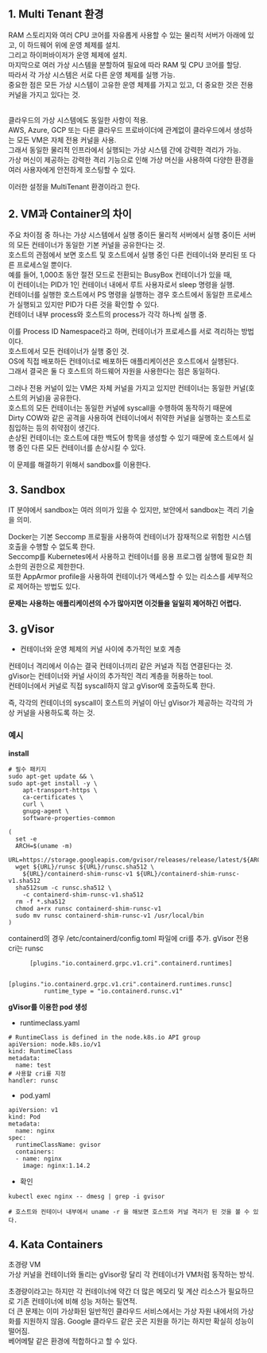 ## 1. Multi Tenant 환경
RAM 스토리지와 여러 CPU 코어를 자유롭게 사용할 수 있는 물리적 서버가 아래에 있고, 이 하드웨어 위에 운영 체제를 설치.</br>
그리고 하이퍼바이저가 운영 체제에 설치.</br>
마지막으로 여러 가상 시스템을 분할하여 필요에 따라 RAM 및 CPU 코어를 할당.</br>
따라서 각 가상 시스템은 서로 다른 운영 체제를 실행 가능. </br>
중요한 점은 모든 가상 시스템이 고유한 운영 체제를 가지고 있고, 더 중요한 것은 전용 커널을 가지고 있다는 것.</br></br>

클라우드의 가상 시스템에도 동일한 사항이 적용.  
AWS, Azure, GCP 또는 다른 클라우드 프로바이더에 관계없이 클라우드에서 생성하는 모든 VM은 자체 전용 커널을 사용.  
그래서 동일한 물리적 인프라에서 실행되는 가상 시스템 간에 강력한 격리가 가능.  
가상 머신이 제공하는 강력한 격리 기능으로 인해 가상 머신을 사용하여 다양한 환경을 여러 사용자에게 안전하게 호스팅할 수 있다.  

이러한 설정을 MultiTenant 환경이라고 한다.

## 2. VM과 Container의 차이
주요 차이점 중 하나는 가상 시스템에서 실행 중이든 물리적 서버에서 실행 중이든 서버의 모든 컨테이너가 동일한 기본 커널을 공유한다는 것.  
호스트의 관점에서 보면 호스트 및 호스트에서 실행 중인 다른 컨테이너와 분리된 또 다른 프로세스일 뿐이다.  
예를 들어, 1,000초 동안 절전 모드로 전환되는 BusyBox 컨테이너가 있을 때,  
이 컨테이너는 PID가 1인 컨테이너 내에서 루트 사용자로서 sleep 명령을 실행.  
컨테이너를 실행한 호스트에서 PS 명령을 실행하는 경우 호스트에서 동일한 프로세스가 실행되고 있지만 PID가 다른 것을 확인할 수 있다.  
컨테이너 내부 process와 호스트의 process가 각각 하나씩 실행 중.    

이를 Process ID Namespace라고 하며, 컨테이너가 프로세스를 서로 격리하는 방법이다.  
호스트에서 모든 컨테이너가 실행 중인 것.  
OS에 직접 배포하든 컨테이너로 배포하든 애플리케이션은 호스트에서 실행된다.  
그래서 결국은 둘 다 호스트의 하드웨어 자원을 사용한다는 점은 동일하다.    

그러나 전용 커널이 있는 VM은 자체 커널을 가지고 있지만 컨테이너는 동일한 커널(호스트의 커널)을 공유한다.  
호스트의 모든 컨테이너는 동일한 커널에 syscall을 수행하여 동작하기 때문에  
Dirty COW와 같은 공격을 사용하여 컨테이너에서 취약한 커널을 실행하는 호스트로 침입하는 등의 취약점이 생긴다.  
손상된 컨테이너는 호스트에 대한 백도어 항목을 생성할 수 있기 때문에 호스트에서 실행 중인 다른 모든 컨테이너를 손상시킬 수 있다.      

이 문제를 해결하기 위해서 sandbox를 이용한다.    

## 3. Sandbox
IT 분야에서 sandbox는 여러 의미가 있을 수 있지만, 보안에서 sandbox는 격리 기술을 의미.    

Docker는 기본 Seccomp 프로필을 사용하여 컨테이너가 잠재적으로 위험한 시스템 호출을 수행할 수 없도록 한다.  
Seccomp를 Kubernetes에서 사용하고 컨테이너를 응용 프로그램 실행에 필요한 최소한의 권한으로 제한한다.  
또한 AppArmor profile을 사용하여 컨테이너가 액세스할 수 있는 리소스를 세부적으로 제어하는 방법도 있다.    

**문제는 사용하는 애플리케이션의 수가 많아지면 이것들을 일일히 제어하긴 어렵다.**
 

## 3. gVisor
- 컨테이너와 운영 체제의 커널 사이에 추가적인 보호 계층    

컨테이너 격리에서 이슈는 결국 컨테이너끼리 같은 커널과 직접 연결된다는 것.  
gVisor는 컨테이너와 커널 사이의 추가적인 격리 계층을 허용하는 tool.  
컨테이너에서 커널로 직접 syscall하지 않고 gVisor에 호출하도록 한다.    

즉, 각각의 컨테이너의 syscall이 호스트의 커널이 아닌 gVisor가 제공하는 각각의 가상 커널을 사용하도록 하는 것.    

### 예시
**install**

```
# 필수 패키지
sudo apt-get update && \
sudo apt-get install -y \
    apt-transport-https \
    ca-certificates \
    curl \
    gnupg-agent \
    software-properties-common

(
  set -e
  ARCH=$(uname -m)
  URL=https://storage.googleapis.com/gvisor/releases/release/latest/${ARCH}
  wget ${URL}/runsc ${URL}/runsc.sha512 \
    ${URL}/containerd-shim-runsc-v1 ${URL}/containerd-shim-runsc-v1.sha512
  sha512sum -c runsc.sha512 \
    -c containerd-shim-runsc-v1.sha512
  rm -f *.sha512
  chmod a+rx runsc containerd-shim-runsc-v1
  sudo mv runsc containerd-shim-runsc-v1 /usr/local/bin
)
```    

containerd의 경우
/etc/containerd/config.toml 파일에 cri를 추가.
gVisor 전용 cri는 runsc
```
      [plugins."io.containerd.grpc.v1.cri".containerd.runtimes]

        [plugins."io.containerd.grpc.v1.cri".containerd.runtimes.runsc]
          runtime_type = "io.containerd.runsc.v1"

```    

**gVisor를 이용한 pod 생성**
- runtimeclass.yaml
```
# RuntimeClass is defined in the node.k8s.io API group
apiVersion: node.k8s.io/v1
kind: RuntimeClass
metadata:
  name: test 
# 사용할 cri를 지정 
handler: runsc
```    

- pod.yaml
```
apiVersion: v1
kind: Pod
metadata:
  name: nginx
spec:
  runtimeClassName: gvisor
  containers:
  - name: nginx
    image: nginx:1.14.2
```    

- 확인
```
kubectl exec nginx -- dmesg | grep -i gvisor

# 호스트와 컨테이너 내부에서 uname -r 을 해보면 호스트와 커널 격리가 된 것을 볼 수 있다.
```    
## 4. Kata Containers
초경량 VM  
가상 커널을 컨테이너와 돌리는 gVisor랑 달리 각 컨테이너가 VM처럼 동작하는 방식.    

초경량이라고는 하지만 각 컨테이너에 약간 더 많은 메모리 및 계산 리소스가 필요하므로 기존 컨테이너에 비해 성능 저하는 필연적.  
더 큰 문제는 이미 가상화된 일반적인 클라우드 서비스에서는 가상 자원 내에서의 가상화를 지원하지 않음.
Google 클라우드 같은 곳은 지원을 하기는 하지만 확실히 성능이 떨어짐.  
베어메탈 같은 환경에 적합하다고 할 수 있다.  

